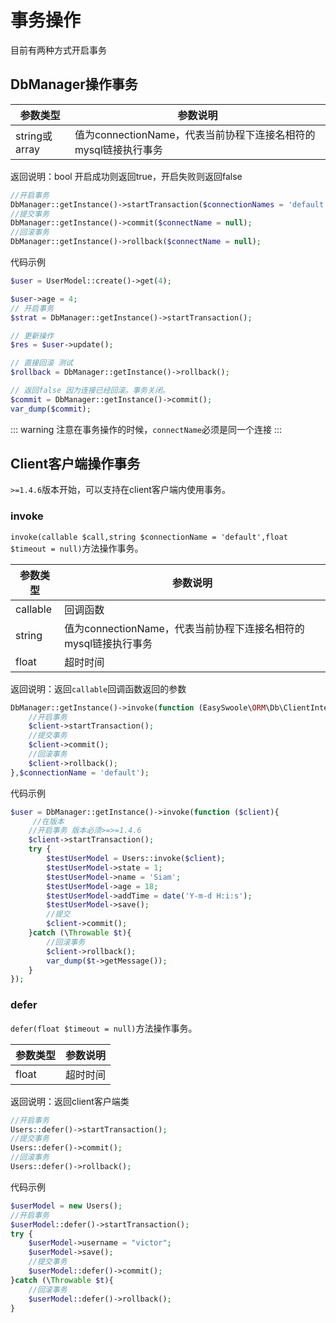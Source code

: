 # 事务操作
目前有两种方式开启事务
## DbManager操作事务
| 参数类型        |  参数说明                                                     |
| --------------- | ------------------------------------------------------------ |
| string或array | 值为connectionName，代表当前协程下连接名相符的mysql链接执行事务 |
返回说明：bool  开启成功则返回true，开启失败则返回false
```php
//开启事务
DbManager::getInstance()->startTransaction($connectionNames = 'default');
//提交事务
DbManager::getInstance()->commit($connectName = null);
//回滚事务
DbManager::getInstance()->rollback($connectName = null);
```
代码示例
```php 
$user = UserModel::create()->get(4);

$user->age = 4;
// 开启事务
$strat = DbManager::getInstance()->startTransaction();

// 更新操作
$res = $user->update();

// 直接回滚 测试
$rollback = DbManager::getInstance()->rollback();

// 返回false 因为连接已经回滚。事务关闭。
$commit = DbManager::getInstance()->commit();
var_dump($commit);
```
::: warning
注意在事务操作的时候，`connectName`必须是同一个连接
:::

## Client客户端操作事务
`>=1.4.6`版本开始，可以支持在client客户端内使用事务。
### invoke
`invoke(callable $call,string $connectionName = 'default',float $timeout = null)`方法操作事务。

| 参数类型        |  参数说明                                                     |
| --------------- | ------------------------------------------------------------ |
| callable | 回调函数 |
| string | 值为connectionName，代表当前协程下连接名相符的mysql链接执行事务|
| float | 超时时间

返回说明：返回`callable`回调函数返回的参数
```php
DbManager::getInstance()->invoke(function (EasySwoole\ORM\Db\ClientInterface $client){
    //开启事务
    $client->startTransaction();
    //提交事务
    $client->commit();
    //回滚事务
    $client->rollback();
},$connectionName = 'default');
```
代码示例
```php
$user = DbManager::getInstance()->invoke(function ($client){
     //在版本
    //开启事务 版本必须>=>=1.4.6
    $client->startTransaction();
    try {
        $testUserModel = Users::invoke($client);
        $testUserModel->state = 1;
        $testUserModel->name = 'Siam';
        $testUserModel->age = 18;
        $testUserModel->addTime = date('Y-m-d H:i:s');
        $testUserModel->save();
        //提交
        $client->commit();
    }catch (\Throwable $t){
        //回滚事务
        $client->rollback();
        var_dump($t->getMessage());
    }
});
```
### defer
`defer(float $timeout = null)`方法操作事务。

| 参数类型        |  参数说明                                                     |
| --------------- | ------------------------------------------------------------ |
| float | 超时时间

返回说明：返回client客户端类

```php
//开启事务
Users::defer()->startTransaction();
//提交事务
Users::defer()->commit();
//回滚事务
Users::defer()->rollback();
```
代码示例
```php
$userModel = new Users();
//开启事务
$userModel::defer()->startTransaction();
try {
    $userModel->username = "victor";
    $userModel->save();
    //提交事务
    $userModel::defer()->commit();
}catch (\Throwable $t){
    //回滚事务
    $userModel::defer()->rollback();
}
```